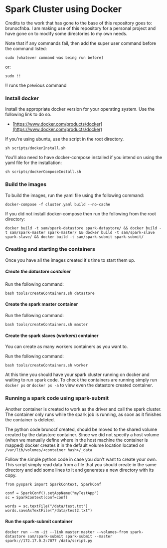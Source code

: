 # Spark Cluster using Docker

Credits to the work that has gone to the base of this repository goes to: brunocfnba. I am making use of this repository for a personal project and have gone on to modify some directories to my own needs.

Note that if any commands fail, then add the super user command before the command listed:

```
sudo [whatever command was being run before]
```
or:
```
sudo !!
```
!! runs the previous command
### Install docker

Install the appropriate docker version for your operating system. Use the following link to do so.
* [https://www.docker.com/products/docker](https://www.docker.com/products/docker)

If you're using ubuntu, use the script in the root directory.
```
sh scripts/dockerInstall.sh
```

You'll also need to have docker-compose installed if you intend on using the yaml file for the installation:
```
sh scripts/dockerComposeInstall.sh
```

### Build the images

To build the images, run the yaml file using the following command:
```
docker-compose -f cluster.yaml build --no-cache
```

If you did not install docker-compose then run the following from the root directory:
```
docker build -t sam/spark-datastore spark-datastore/ && docker build -t sam/spark-master spark-master/ && docker build -t sam/spark-slave spark-slave/ && docker build -t sam/spark-submit spark-submit/
```

### Creating and starting the containers

Once you have all the images created it's time to start them up.

##### Create the datastore container

Run the following command:
```
bash tools/createContainers.sh datastore
```

####  Create the spark master container

Run the following command:
```
bash tools/createContainers.sh master
```

#### Create the spark slaves (workers) container

You can create as many workers containers as you want to.

Run the following command:
```
bash tools/createContainers.sh worker
```

At this time you should have your spark cluster running on docker and waiting to run spark code.
To check the containers are running simply run `docker ps` or `docker ps -a` to view even the datastore created container.

### Running a spark code using spark-submit

Another container is created to work as the driver and call the spark cluster. The container only runs while the spark job is running, as soon as it finishes the container is deleted.

The python code brunocf created, should be moved to the shared volume created by the datastore container.
Since we did not specify a host volume (when we manually define where in the host machine the container is mapped) docker creates it in the default volume location located on `/var/lib/volumes/<container hash>/_data`

Follow the simple python code in case you don't want to create your own.
This script simply read data from a file that you should create in the same directory and add some lines to it and generates a new directory with its copy.

```
from pyspark import SparkContext, SparkConf

conf = SparkConf().setAppName("myTestApp")
sc = SparkContext(conf=conf)

words = sc.textFile("/data/test.txt")
words.saveAsTextFile("/data/test2.txt")
```

#### Run the spark-submit container
```
docker run --rm -it --link master:master --volumes-from spark-datastore sam/spark-submit spark-submit --master spark://172.17.0.2:7077 /data/script.py
```
